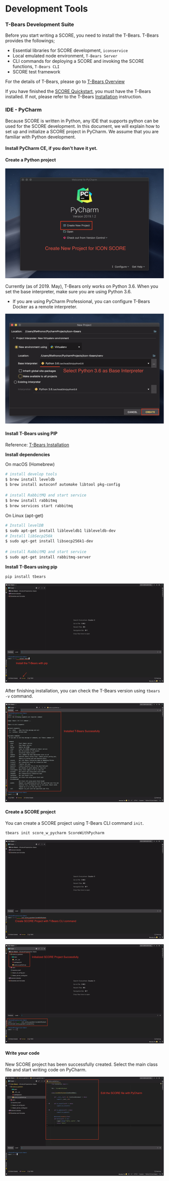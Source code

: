 # Development Tools

### T-Bears Development Suite

Before you start writing a SCORE, you need to install the T-Bears. T-Bears provides the followings;

* Essential libraries for SCORE development, `iconservice`
* Local emulated node environment, `T-Bears Server`
* CLI commands for deploying a SCORE and invoking the SCORE functions, `T-Bears CLI`
* SCORE test framework

For the details of T-Bears, please go to [T-Bears Overview](../../tbears/overview.md)

If you have finished the [SCORE Quickstart](doc:score-quickstart), you must have the T-Bears installed. If not, please refer to the T-Bears [Installation](../../tbears/installation.md) instruction.

### IDE - PyCharm

Because SCORE is written in Python, any IDE that supports python can be used for the SCORE development. In this document, we will explain how to set up and initialize a SCORE project in PyCharm. We assume that you are familiar with Python development.

#### Install PyCharm CE, if you don't have it yet.

#### Create a Python project

![](../../.gitbook/assets/cf93d28-createproject.png)

Currently \(as of 2019. May\), T-Bears only works on Python 3.6. When you set the base interpreter, make sure you are using Python 3.6.

* If you are using PyCharm Professional, you can configure T-Bears Docker as a remote interpreter.

![](../../.gitbook/assets/ba011aa-baseinterpreter.png)

#### Install T-Bears using PIP

Reference: [T-Bears Installation](../../tbears/installation.md)

**Install dependencies**

On macOS \(Homebrew\)

```bash
# install develop tools
$ brew install leveldb
$ brew install autoconf automake libtool pkg-config

# install RabbitMQ and start service
$ brew install rabbitmq
$ brew services start rabbitmq
```

On Linux \(apt-get\)

```bash
# Install levelDB
$ sudo apt-get install libleveldb1 libleveldb-dev
# Install libSecp256k
$ sudo apt-get install libsecp256k1-dev

# install RabbitMQ and start service
$ sudo apt-get install rabbitmq-server
```

**Install T-Bears using pip**

```bash
pip install tbears
```

![](../../.gitbook/assets/14ed62d-t-bears_installation.png)

After finishing installation, you can check the T-Bears version using `tbears -v` command.

![](../../.gitbook/assets/6dd46ba-tbears_-v.png)

#### Create a SCORE project

You can create a SCORE project using T-Bears CLI command `init`.

```bash
tbears init score_w_pycharm ScoreWithPycharm
```

![](../../.gitbook/assets/528fdf6-tbears_init.png)

![](../../.gitbook/assets/7624f24-init_success.png)

#### Write your code

New SCORE project has been successfully created. Select the main class file and start writing code on PyCharm.

![](../../.gitbook/assets/cbd60b5-endgame.png)

